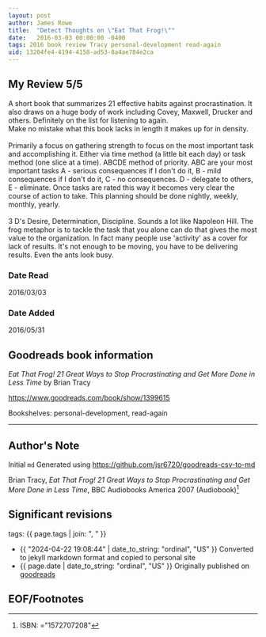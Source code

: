 ```yaml
---
layout: post
author: James Rowe
title:  "Detect Thoughts on \"Eat That Frog!\""
date:   2016-03-03 00:00:00 -0400
tags: 2016 book review Tracy personal-development read-again
uid: 13204fe4-4194-4158-ad53-8a4ae784e2ca
---
```




## My Review 5/5

A short book that summarizes 21 effective habits against procrastination. It also draws on a huge body of work including Covey, Maxwell, Drucker and others. Definitely on the list for listening to again.<br/>Make no mistake what this book lacks in length it makes up for in density.<br/><br/>Primarily a focus on gathering strength to focus on the most important task and accomplishing it. Either via time method (a little bit each day) or task method (one slice at a time). ABCDE method of priority. ABC are your most important tasks A - serious consequences if I don't do it, B - mild consequences if I don't do it, C - no consequences. D - delegate to others, E - eliminate. Once tasks are rated this way it becomes very clear the course of action to take. This planning should be done nightly, weekly, monthly, yearly.<br/><br/>3 D's Desire, Determination, Discipline. Sounds a lot like Napoleon Hill. The frog metaphor is to tackle the task that you alone can do that gives the most value to the organization. In fact many people use 'activity' as a cover for lack of results. It's not enough to be moving, you have to be delivering results. Even the ants look busy.

### Date Read
2016/03/03

### Date Added
2016/05/31

## Goodreads book information

*Eat That Frog! 21 Great Ways to Stop Procrastinating and Get More Done in Less Time* by Brian Tracy

https://www.goodreads.com/book/show/1399615

Bookshelves: personal-development, read-again

---

## Author's Note

Initial `md` Generated using https://github.com/jsr6720/goodreads-csv-to-md

Brian Tracy, *Eat That Frog! 21 Great Ways to Stop Procrastinating and Get More Done in Less Time*,  BBC Audiobooks America 2007 (Audiobook)[^1]

## Significant revisions

tags: {{ page.tags | join: ", " }} <!-- todo move this somewhere -->

- {{ "2024-04-22 19:08:44" | date_to_string: "ordinal", "US" }} Converted to jekyll markdown format and copied to personal site
- {{ page.date | date_to_string: "ordinal", "US" }} Originally published on [goodreads](https://www.goodreads.com)

## EOF/Footnotes

[^1]: ISBN: ="1572707208"